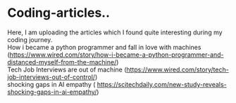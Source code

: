 # Coding-articles..
Here, I am uploading the articles which I found quite interesting during my coding journey.
<br>
How i became a python programmer and fall in love with machines (https://www.wired.com/story/how-i-became-a-python-programmer-and-distanced-myself-from-the-machine/)
<br>
Tech Job Interviews are out of machine (https://www.wired.com/story/tech-job-interviews-out-of-control/)
<br>
shocking gaps in AI empathy ( https://scitechdaily.com/new-study-reveals-shocking-gaps-in-ai-empathy/)
